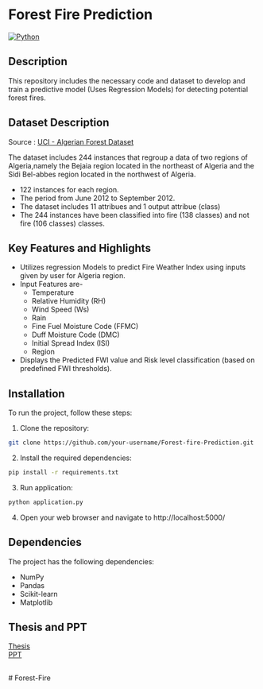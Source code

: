 # Forest Fire Prediction

[![Python](https://img.shields.io/badge/Language-Jupyter%20Notebook-orange)](https://jupyter.org/)

## Description

This repository includes the necessary code and dataset to develop and train a predictive model (Uses Regression Models) for detecting potential forest fires.

## Dataset Description

Source : <a href="https://archive-beta.ics.uci.edu/dataset/547/algerian+forest+fires+dataset"> UCI - Algerian Forest Dataset </a>

The dataset includes 244 instances that regroup a data of two regions of Algeria,namely the Bejaia region located in the northeast of Algeria and the Sidi Bel-abbes region located in the northwest of Algeria.
- 122 instances for each region.
- The period from June 2012 to September 2012.
- The dataset includes 11 attribues and 1 output attribue (class)
- The 244 instances have been classified into fire (138 classes) and not fire (106 classes) classes.

## Key Features and Highlights

- Utilizes regression Models to predict Fire Weather Index using inputs given by user for Algeria region.
- Input Features are-
    - Temperature
    - Relative Humidity (RH)
    - Wind Speed (Ws)
    - Rain
    - Fine Fuel Moisture Code (FFMC)
    - Duff Moisture Code (DMC)
    - Initial Spread Index (ISI)
    - Region
- Displays the Predicted FWI value and  Risk level classification (based on predefined FWI thresholds).


## Installation

To run the project, follow these steps:

1. Clone the repository:

```bash
git clone https://github.com/your-username/Forest-fire-Prediction.git
```

2. Install the required dependencies:

```bash
pip install -r requirements.txt
```

3. Run application:

```bash
python application.py
```

4. Open your web browser and navigate to http://localhost:5000/


## Dependencies

The project has the following dependencies:

- NumPy
- Pandas
- Scikit-learn
- Matplotlib

## Thesis and PPT

<a href="https://drive.google.com/file/d/1A63Yje8k_bBIF28yk-TtsetzkNFyxdta/view?usp=drive_link" > Thesis </a>
<br>
<a href="https://docs.google.com/presentation/d/1wDwyLZozPP-dD6Z_RNYv10c-h-C7X0MS/edit?usp=drive_link&ouid=110757473140388247684&rtpof=true&sd=true" > PPT </a> 

##
#   F o r e s t - F i r e  
 